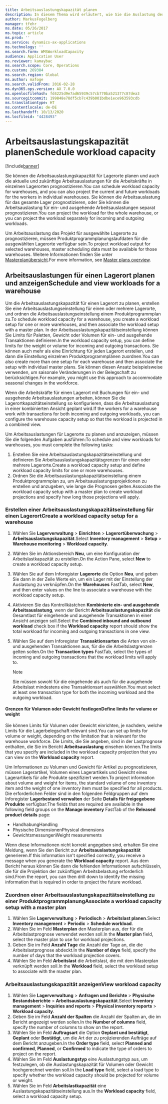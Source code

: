 ```yaml
---
title: Arbeitsauslastungskapazität planen
description: In diesem Thema wird erläutert, wie Sie die Auslastung der Mitarbeiter in einem Lager oder für ein ganzes Lager einrichten und einplanen.
author: MarkusFogelberg
manager: tfehr
ms.date: 05/26/2017
ms.topic: article
ms.prod: ''
ms.service: dynamics-ax-applications
ms.technology: ''
ms.search.form: WMSWorkloadCapacity
audience: Application User
ms.reviewer: kamaybac
ms.search.scope: Core, Operations
ms.custom: 269384
ms.search.region: Global
ms.author: mafoge
ms.search.validFrom: 2016-02-28
ms.dyn365.ops.version: AX 7.0.0
ms.openlocfilehash: fd4225d9e7ad65939c57cb770ba521377c87dea3
ms.sourcegitcommit: 199848e78df5cb7c439b001bdbe1ece963593cdb
ms.translationtype: HT
ms.contentlocale: de-DE
ms.lasthandoff: 10/13/2020
ms.locfileid: "4428493"
---
```

# <a name="schedule-workload-capacity"></a><span data-ttu-id="52e1a-103">Arbeitsauslastungskapazität planen</span><span class="sxs-lookup"><span data-stu-id="52e1a-103">Schedule workload capacity</span></span>

[!include[banner](../includes/banner.md)]

<span data-ttu-id="52e1a-104">Sie können die Arbeitsauslastungskapazität für Lagerorte planen und auch die aktuelle und zukünftige Arbeitsauslastungen für die Arbeitskräfte in einzelnen Lagerorten prognostizieren.</span><span class="sxs-lookup"><span data-stu-id="52e1a-104">You can schedule workload capacity for warehouses, and you can also project the current and future workloads for the workers in individual warehouses.</span></span> <span data-ttu-id="52e1a-105">Sie können die Arbeitsauslastung für das gesamte Lager prognostizieren, oder Sie können die Arbeitsauslastung für ein- und ausgehende Arbeitsauslastungen separat prognostizieren.</span><span class="sxs-lookup"><span data-stu-id="52e1a-105">You can project the workload for the whole warehouse, or you can project the workload separately for incoming and outgoing workloads.</span></span>

<span data-ttu-id="52e1a-106">Um Arbeitsauslastung das Projekt für ausgewählte Lagerorte zu prognostizieren, müssen Produktprogrammplanungslaufdaten für die ausgewählten Lagerorte verfügbar sein.</span><span class="sxs-lookup"><span data-stu-id="52e1a-106">To project workload output for selected warehouses, master scheduling data must be available for those warehouses.</span></span> <span data-ttu-id="52e1a-107">Weitere Informationen finden Sie unter [Masterplanübersicht](../master-planning/master-plans.md).</span><span class="sxs-lookup"><span data-stu-id="52e1a-107">For more information, see [Master plans overview](../master-planning/master-plans.md).</span></span>

## <a name="schedule-and-view-workloads-for-a-warehouse"></a><span data-ttu-id="52e1a-108">Arbeitsauslastungen für einen Lagerort planen und anzeigen</span><span class="sxs-lookup"><span data-stu-id="52e1a-108">Schedule and view workloads for a warehouse</span></span>

<span data-ttu-id="52e1a-109">Um die Arbeitsauslastungskapazität für einen Lagerort zu planen, erstellen Sie eine Arbeitsauslastungseinstellung für einen oder mehrere Lagerorte, und ordnen die Arbeitsauslastungseinstellung einem Produktprogrammplan zu.</span><span class="sxs-lookup"><span data-stu-id="52e1a-109">To schedule workload capacity for a warehouse, you create a workload setup for one or more warehouses, and then associate the workload setup with a master plan.</span></span> <span data-ttu-id="52e1a-110">In der Arbeitsauslastungskapazitätseinstellung können Sie Limits für Paletten, Gewicht oder Volumen für ein- und ausgehende Transaktionen definieren.</span><span class="sxs-lookup"><span data-stu-id="52e1a-110">In the workload capacity setup, you can define limits for the weight or volume for incoming and outgoing transactions.</span></span> <span data-ttu-id="52e1a-111">Sie können auch mehr als eine Einrichtung für jeden Lagerort erstellen, und dann die Einstellung einzelnen Produktprogrammplänen zuordnen.</span><span class="sxs-lookup"><span data-stu-id="52e1a-111">You can also create more than one setup for each warehouse and then associate the setup with individual master plans.</span></span> <span data-ttu-id="52e1a-112">Sie können diesen Ansatz beispielsweise verwenden, um saisonale Veränderungen in der Belegschaft zu berücksichtigen.</span><span class="sxs-lookup"><span data-stu-id="52e1a-112">For example, you might use this approach to accommodate seasonal changes in the workforce.</span></span>

<span data-ttu-id="52e1a-113">Wenn die Arbeitskräfte für einen Lagerort mit Buchungen für ein- und ausgehende Arbeitsauslastungen arbeiten, können Sie die Lagerortkapazitätseinstellung so konfigurieren, dass die Arbeitsauslastung in einer kombinierten Ansicht geplant wird.</span><span class="sxs-lookup"><span data-stu-id="52e1a-113">If the workers for a warehouse work with transactions for both incoming and outgoing workloads, you can configure the warehouse capacity setup so that the workload is projected in a combined view.</span></span>

<span data-ttu-id="52e1a-114">Um Arbeitsauslastungen für Lagerorte zu planen und anzuzeigen, müssen Sie die folgenden Aufgaben ausführen:</span><span class="sxs-lookup"><span data-stu-id="52e1a-114">To schedule and view workloads for warehouses, you must complete the following tasks:</span></span>

1. <span data-ttu-id="52e1a-115">Erstellen Sie eine Arbeitsauslastungskapazitätseinstellung und definieren Sie Arbeitsauslastungskapazitätsgrenzen für einen oder mehrere Lagerorte.</span><span class="sxs-lookup"><span data-stu-id="52e1a-115">Create a workload capacity setup and define workload capacity limits for one or more warehouses.</span></span>
2. <span data-ttu-id="52e1a-116">Ordnen Sie die Arbeitsauslastungskapazitätseinstellung einem Produktprogrammplan zu, um Arbeitsauslastungsprojektionen zu erstellen und anzugeben, wie lange die Prognosen gelten.</span><span class="sxs-lookup"><span data-stu-id="52e1a-116">Associate the workload capacity setup with a master plan to create workload projections and specify how long those projections will apply.</span></span>

### <a name="create-a-workload-capacity-setup-for-a-warehouse"></a><span data-ttu-id="52e1a-117">Erstellen einer Arbeitsauslastungskapazitätseinstellung für einen Lagerort</span><span class="sxs-lookup"><span data-stu-id="52e1a-117">Create a workload capacity setup for a warehouse</span></span>

1. <span data-ttu-id="52e1a-118">Wählen Sie **Lagerverwaltung** \> **Einrichten** \> **Lagerortüberwachung** \> **Arbeitsauslastungskapazität**.</span><span class="sxs-lookup"><span data-stu-id="52e1a-118">Select **Inventory management** \> **Setup** \> **Warehouse monitoring** \> **Workload capacity**.</span></span>
2. <span data-ttu-id="52e1a-119">Wählen Sie im Aktionsbereich **Neu**, um eine Konfiguration der Arbeitslastkapazität zu erstellen.</span><span class="sxs-lookup"><span data-stu-id="52e1a-119">On the Action Pane, select **New** to create a workload capacity setup.</span></span>
3. <span data-ttu-id="52e1a-120">Wählen Sie auf dem Inforegister **Lagerorte** die Option **Neu**, und geben Sie dann in der Zeile Werte ein, um ein Lager mit der Einstellung der Auslastung zu verknüpfen.</span><span class="sxs-lookup"><span data-stu-id="52e1a-120">On the **Warehouses** FastTab, select **New**, and then enter values on the line to associate a warehouse with the workload capacity setup.</span></span>
4. <span data-ttu-id="52e1a-121">Aktivieren Sie das Kontrollkästchen **Kombinierte ein- und ausgehende Arbeitsauslastung**, wenn der Bericht **Arbeitsauslastungskapazität** die Gesamtlast für eingehende und ausgehende Transaktionen in einer Ansicht anzeigen soll.</span><span class="sxs-lookup"><span data-stu-id="52e1a-121">Select the **Combined inbound and outbound workload** check box if the **Workload capacity** report should show the total workload for incoming and outgoing transactions in one view.</span></span>
5. <span data-ttu-id="52e1a-122">Wählen Sie auf dem Inforegister **Transaktionsarten** die Arten von ein- und ausgehenden Transaktionen aus, für die die Arbeitslastgrenzen gelten sollen.</span><span class="sxs-lookup"><span data-stu-id="52e1a-122">On the **Transaction types** FastTab, select the types of incoming and outgoing transactions that the workload limits will apply to.</span></span>

    > [!NOTE]
    > <span data-ttu-id="52e1a-123">Sie müssen sowohl für die eingehende als auch für die ausgehende Arbeitslast mindestens eine Transaktionsart auswählen.</span><span class="sxs-lookup"><span data-stu-id="52e1a-123">You must select at least one transaction type for both the incoming workload and the outgoing workload.</span></span>

#### <a name="define-limits-for-volume-or-weight"></a><span data-ttu-id="52e1a-124">Grenzen für Volumen oder Gewicht festlegen</span><span class="sxs-lookup"><span data-stu-id="52e1a-124">Define limits for volume or weight</span></span>

<span data-ttu-id="52e1a-125">Sie können Limits für Volumen oder Gewicht einrichten, je nachdem, welche Limits für die Lagerbelegschaft relevant sind.</span><span class="sxs-lookup"><span data-stu-id="52e1a-125">You can set up limits for volume or weight, depending on the limitation that is relevant for the warehouse workforce.</span></span> <span data-ttu-id="52e1a-126">Die Limits, die Sie angeben, sind in der Lastprognose enthalten, die Sie im Bericht **Arbeitsauslastung** einsehen können.</span><span class="sxs-lookup"><span data-stu-id="52e1a-126">The limits that you specify are included in the workload capacity projection that you can view on the **Workload capacity** report.</span></span>

<span data-ttu-id="52e1a-127">Um Informationen zu Volumen und Gewicht für Artikel zu prognostizieren, müssen Lagerartikel, Volumen eines Lagerartikels und Gewicht eines Lagerartikels für alle Produkte spezifiziert werden.</span><span class="sxs-lookup"><span data-stu-id="52e1a-127">To project information about volume and weight for items, the standard volume of one inventory item and the weight of one inventory item must be specified for all products.</span></span> <span data-ttu-id="52e1a-128">Die erforderlichen Felder sind in den folgenden Feldgruppen auf dem Inforegister **Lagerbestand verwalten** der Seite **Details für freigegebene Produkte** verfügbar:</span><span class="sxs-lookup"><span data-stu-id="52e1a-128">The fields that are required are available in the following field groups on the **Manage inventory** FastTab of the **Released product details** page:</span></span>

- <span data-ttu-id="52e1a-129">Handhabung</span><span class="sxs-lookup"><span data-stu-id="52e1a-129">Handling</span></span>
- <span data-ttu-id="52e1a-130">Physische Dimensionen</span><span class="sxs-lookup"><span data-stu-id="52e1a-130">Physical dimensions</span></span>
- <span data-ttu-id="52e1a-131">Gewichtsmessungen</span><span class="sxs-lookup"><span data-stu-id="52e1a-131">Weight measurements</span></span>

<span data-ttu-id="52e1a-132">Wenn diese Informationen nicht korrekt angegeben sind, erhalten Sie eine Meldung, wenn Sie den Bericht zur **Arbeitsauslastungskapazität** generieren.</span><span class="sxs-lookup"><span data-stu-id="52e1a-132">If this information isn't specified correctly, you receive a message when you generate the **Workload capacity** report.</span></span> <span data-ttu-id="52e1a-133">Aus dem Bericht heraus können Sie dann die fehlenden Informationen aufschlüsseln, die für die Projektion der zukünftigen Arbeitsbelastung erforderlich sind.</span><span class="sxs-lookup"><span data-stu-id="52e1a-133">From the report, you can then drill down to identify the missing information that is required in order to project the future workload.</span></span>

### <a name="associate-a-workload-capacity-setup-with-a-master-plan"></a><span data-ttu-id="52e1a-134">Zuordnen einer Arbeitsauslastungskapazitätseinstellung zu einer Produktprogrammplanung</span><span class="sxs-lookup"><span data-stu-id="52e1a-134">Associate a workload capacity setup with a master plan</span></span>

1. <span data-ttu-id="52e1a-135">Wählen Sie **Lagerverwaltung** \> **Periodisch** \> **Arbeitslast planen**.</span><span class="sxs-lookup"><span data-stu-id="52e1a-135">Select **Inventory management** \> **Periodic** \> **Schedule workload**.</span></span>
2. <span data-ttu-id="52e1a-136">Wählen Sie im Feld **Masterplan** den Masterplan aus, der für die Arbeitslastprognose verwendet werden soll.</span><span class="sxs-lookup"><span data-stu-id="52e1a-136">In the **Master plan** field, select the master plan to use for workload projections.</span></span>
3. <span data-ttu-id="52e1a-137">Geben Sie im Feld **Anzahl Tage** die Anzahl der Tage an, die die Arbeitslastprognose abdeckt.</span><span class="sxs-lookup"><span data-stu-id="52e1a-137">In the **Number of days** field, specify the number of days that the workload projection covers.</span></span>
4. <span data-ttu-id="52e1a-138">Wählen Sie im Feld **Arbeitslast** die Arbeitslast, die mit dem Masterplan verknüpft werden soll.</span><span class="sxs-lookup"><span data-stu-id="52e1a-138">In the **Workload** field, select the workload setup to associate with the master plan.</span></span>

### <a name="view-workload-capacity"></a><span data-ttu-id="52e1a-139">Arbeitsauslastungskapazität anzeigen</span><span class="sxs-lookup"><span data-stu-id="52e1a-139">View workload capacity</span></span>

1. <span data-ttu-id="52e1a-140">Wählen Sie **Lagerverwaltung** \> **Anfragen und Berichte** \> **Physische Bestandsberichte** \> **Arbeitsauslastungskapazität**.</span><span class="sxs-lookup"><span data-stu-id="52e1a-140">Select **Inventory management** \> **Inquiries and reports** \> **Physical inventory reports** \> **Workload capacity**.</span></span>
2. <span data-ttu-id="52e1a-141">Geben Sie im Feld **Anzahl der Spalten** die Anzahl der Spalten an, die im Bericht angezeigt werden sollen.</span><span class="sxs-lookup"><span data-stu-id="52e1a-141">In the **Number of columns** field, specify the number of columns to show on the report.</span></span>
3. <span data-ttu-id="52e1a-142">Wählen Sie im Feld **Auftragsart** die Option **Geplant und bestätigt**, **Geplant** oder **Bestätigt**, um die Art der zu projizierenden Aufträge auf dem Bericht anzugeben.</span><span class="sxs-lookup"><span data-stu-id="52e1a-142">In the **Order type** field, select **Planned and confirmed**, **Planned**, or **Confirmed** to indicate the type of orders to project on the report.</span></span>
4. <span data-ttu-id="52e1a-143">Wählen Sie im Feld **Auslastungstyp** eine Auslastungstyp aus, um festzulegen, ob die Auslastungskapazität für Volumen oder Gewicht hochgerechnet werden soll.</span><span class="sxs-lookup"><span data-stu-id="52e1a-143">In the **Load type** field, select a load type to specify whether the workload capacity should be projected for volume or weight.</span></span>
5. <span data-ttu-id="52e1a-144">Wählen Sie im Feld **Arbeitslastkapazität** eine Auslastungskapazitätseinstellung aus.</span><span class="sxs-lookup"><span data-stu-id="52e1a-144">In the **Workload capacity** field, select a workload capacity setup.</span></span>
